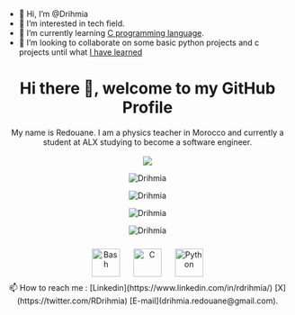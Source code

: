 - 👋 Hi, I’m @Drihmia
- 👀 I’m interested in tech field.
- 🌱 I’m currently learning [C programming language](https://github.com/Drihmia/alx-low_level_programming).
- 💞️ I’m looking to collaborate on some basic python projects and c projects until what [I have learned](https://github.com/Drihmia/alx-low_level_programming/blob/main/README.md)

<!---
Drihmia/Drihmia is a ✨ special ✨ repository because its `README.md` (this file) appears on your GitHub profile.
You can click the Preview link to take a look at your changes.
--->



# **<div align="center">Hi there 👋, welcome to my GitHub Profile</div>** 
<div align="center">
My name is Redouane. I am a physics teacher in Morocco and currently a student at ALX studying to become a software engineer.
</div>
</br>

<div align="center">
<img src="https://github-profile-trophy.vercel.app/?username=Drihmia&theme=onedark">
</div>

<p align="center">
    <img align="center" src="https://github-readme-stats.vercel.app/api?username=Drihmia&show_icons=true&locale=en&theme=tokyonight" alt="Drihmia" />
</p>

<p align="center">
    <img align="center" src="https://github-readme-stats.vercel.app/api/top-langs?username=Drihmia&show_icons=true&locale=en&layout=compact&theme=tokyonight" alt="Drihmia" />
</p>

<p align="center">
    <img align="center" src="https://github-readme-streak-stats.herokuapp.com/?user=Drihmia" alt="Drihmia" />
</p>
<p align="center">
    <img align="center" src="https://gpvc.arturio.dev/Drihmia" alt="Drihmia" />
</p>

<div align="center">  
  <img style="margin: 10px" src="https://icon-library.com/images/bash-icon/bash-icon-24.jpg" alt="Bash" height="50" />
  <img style="margin: 10px" src="https://profilinator.rishav.dev/skills-assets/c-original.svg" alt="C" height="50" />  
  <img style="margin: 10px" src="https://upload.wikimedia.org/wikipedia/commons/c/c3/Python-logo-notext.svg" alt="Python" height="50" />  
</div>
<div align="center">  
📫 How to reach me : [Linkedin](https://www.linkedin.com/in/rdrihmia/)  [X](https://twitter.com/RDrihmia)  [E-mail](drihmia.redouane@gmail.com).
</div>

